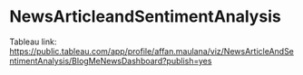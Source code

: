# NewsArticleandSentimentAnalysis

Tableau link:
https://public.tableau.com/app/profile/affan.maulana/viz/NewsArticleAndSentimentAnalysis/BlogMeNewsDashboard?publish=yes
